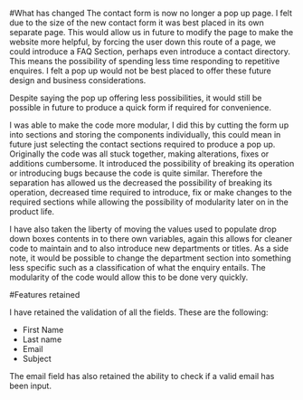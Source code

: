 #What has changed
The contact form is now no longer a pop up page.  I felt due to the size of the new contact form it was best placed in its own separate page. This would allow us in future to modify the page to make the website more helpful, by forcing the user down this route of a page, we could introduce a FAQ Section, perhaps even introduce a contact directory. This means the possibility of spending less time responding to repetitive enquires.  I felt a pop up would not be best placed to offer these future design and business considerations. 

Despite saying the pop up offering less possibilities, it would still be possible in future to produce a quick form if required for convenience.  

I was able to make the code more modular, I did this by cutting the form up into sections and storing the components individually, this could mean in future just selecting the contact sections required to produce a pop up. Originally the code was all stuck together, making alterations, fixes or additions cumbersome. It introduced the possibility of breaking its operation or introducing bugs because the code is quite similar. Therefore the separation has allowed us the decreased the possibility of breaking its operation, decreased time required to introduce, fix or make changes to the required sections while allowing the possibility of modularity later on in the product life.  

I have also taken the liberty of moving the values used to populate drop down boxes contents in to there own variables, again this allows for cleaner code to maintain and to also introduce new departments or titles.  As a side note, it would be possible to change the department section into something less specific such as a classification of what the enquiry entails.  The modularity of the code would allow this to be done very quickly.

#Features retained

I have retained the validation of all the fields. These are the following:

- First Name 
- Last name
- Email
- Subject

The email field has also retained the ability to check if a valid email has been input.